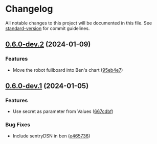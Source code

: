 # Changelog

All notable changes to this project will be documented in this file. See [standard-version](https://github.com/conventional-changelog/standard-version) for commit guidelines.

## [0.6.0-dev.2](https://github.com/Seven-of-Di/ben/compare/v0.6.0-dev.1...v0.6.0-dev.2) (2024-01-09)


### Features

* Move the robot fullboard into Ben's chart ([95eb4e7](https://github.com/Seven-of-Di/ben/commit/95eb4e7313d8b1aef09acdb367d2df0484c09ec9))

## [0.6.0-dev.1](https://github.com/Seven-of-Di/ben/compare/v0.6.0-dev.0...v0.6.0-dev.1) (2024-01-05)


### Features

* Use secret as parameter from Values ([667cdbf](https://github.com/Seven-of-Di/ben/commit/667cdbf8dfaff5d85cc689d0abf9c811cfee9b1a))


### Bug Fixes

* Include sentryDSN in ben ([e465736](https://github.com/Seven-of-Di/ben/commit/e465736a4c717fea08750b0e7b43695f3f8d0c2b))
